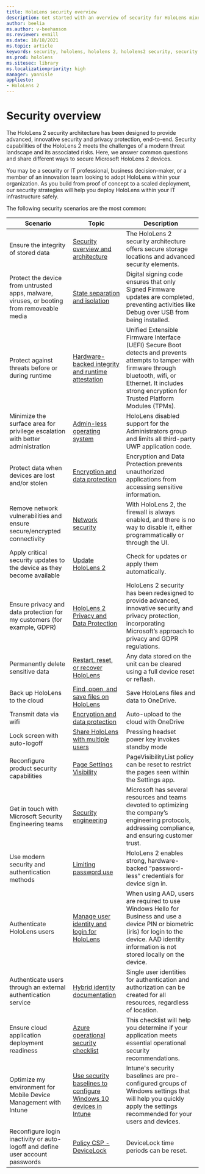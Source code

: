 ```yaml
---
title: HoloLens security overview
description: Get started with an overview of security for HoloLens mixed reality devices. 
author: beelia
ms.author: v-beehanson
ms.reviewer: evmill
ms.date: 10/18/2021
ms.topic: article
keywords: security, hololens, hololens 2, hololens2 security, security overview
ms.prod: hololens
ms.sitesec: library
ms.localizationpriority: high
manager: yannisle
appliesto:
- HoloLens 2
---
```


# Security overview

The HoloLens 2 security architecture has been designed to provide advanced, innovative security and privacy protection, end-to-end. Security capabilities of the HoloLens 2 meets the challenges of a modern threat landscape and its associated risks. Here, we answer common questions and share different ways to secure Microsoft HoloLens 2 devices.

You may be a security or IT professional, business decision-maker, or a member of an innovation team looking to adopt HoloLens within your organization. As you build from proof of concept to a scaled deployment, our security strategies will help you deploy HoloLens within your IT infrastructure safely.

The following security scenarios are the most common:

| Scenario | Topic | Description |
|---------|---------|---------|
Ensure the integrity of stored data | [Security overview and architecture](security-architecture.md) | The HoloLens 2 security architecture offers secure storage locations and advanced security elements. |
| Protect the device from untrusted apps, malware, viruses, or booting from removeable media | [State separation and isolation](security-state-separation-isolation.md) | Digital signing code ensures that only Signed Firmware updates are completed, preventing activities like Debug over USB from being installed. |
| Protect against threats before or during runtime | [Hardware-backed integrity and runtime attestation](security-hardware-backed-integrity.md) | Unified Extensible Firmware Interface (UEFI) Secure Boot detects and prevents attempts to tamper with firmware through bluetooth, wifi, or Ethernet. It includes strong encryption for Trusted Platform Modules (TPMs). |
| Minimize the surface area for privilege escalation with better administration | [Admin-less operating system](security-adminless-os.md) | HoloLens disabled support for the Administrators group and limits all third-party UWP application code. |
| Protect data when devices are lost and/or stolen | [Encryption and data protection](security-encryption-data-protection.md) | Encryption and Data Protection prevents unauthorized applications from accessing sensitive information. |
| Remove network vulnerabilities and ensure secure/encrypted connectivity | [Network security](security-network-security.md) | With HoloLens 2, the firewall is always enabled, and there is no way to disable it, either programmatically or through the UI. |
| Apply critical security updates to the device as they become available | [Update HoloLens 2](hololens-update-hololens.md#types-of-updates) | Check for updates or apply them automatically. |
| Ensure privacy and data protection for my customers (for example, GDPR) | [HoloLens 2 Privacy and Data Protection](hololens2-privacy.md) | HoloLens 2 security has been redesigned to provide advanced, innovative security and privacy protection, incorporating Microsoft’s approach to privacy and GDPR regulations.|
| Permanently delete sensitive data | [Restart, reset, or recover HoloLens](hololens-recovery.md#clean-reflash-the-device) | Any data stored on the unit can be cleared using a full device reset or reflash. |
| Back up HoloLens to the cloud | [Find, open, and save files on HoloLens](holographic-data.md#sync-to-the-cloud) | Save HoloLens files and data to OneDrive. |
| Transmit data via wifi | [Encryption and data protection](security-encryption-data-protection.md#azure-integration) | Auto-upload to the cloud with OneDrive |
| Lock screen with auto-logoff | [Share HoloLens with multiple users](hololens-multiple-users)| Pressing headset power key invokes standby mode |
| Reconfigure product security capabilities | [Page Settings Visibility](settings-uri-list.md) | PageVisibilityList policy can be reset to restrict the pages seen within the Settings app. |
| Get in touch with Microsoft Security Engineering teams | [Security engineering](security-engineering.md) | Microsoft has several resources and teams devoted to optimizing the company’s engineering protocols, addressing compliance, and ensuring customer trust. |
| Use modern security and authentication methods | [Limiting password use](security-limiting-password-use.md) | HoloLens 2 enables strong, hardware-backed “password-less” credentials for device sign in. |
| Authenticate HoloLens users | [Manage user identity and login for HoloLens](hololens-identity.md) | When using AAD, users are required to use Windows Hello for Business and use a device PIN or biometric (iris) for login to the device. AAD identity information is not stored locally on the device.
| Authenticate users through an external authentication service | [Hybrid identity documentation](/azure/active-directory/hybrid/) | Single user identities for authentication and authorization can be created for all resources, regardless of location.
| Ensure cloud application deployment readiness | [Azure operational security checklist](/azure/security/fundamentals/operational-checklist) | This checklist will help you determine if your application meets essential operational security recommendations. |
| Optimize my environment for Mobile Device Management with Intune | [Use security baselines to configure Windows 10 devices in Intune](/mem/intune/protect/security-baselines) | Intune's security baselines are pre-configured groups of Windows settings that will help you quickly apply the settings recommended for your users and devices. |
| Reconfigure login inactivity or auto-logoff and define user account passwords | [Policy CSP - DeviceLock](/windows/client-management/mdm/policy-csp-devicelock#devicelock-maxinactivitytimedevicelock) | DeviceLock time periods can be reset. |